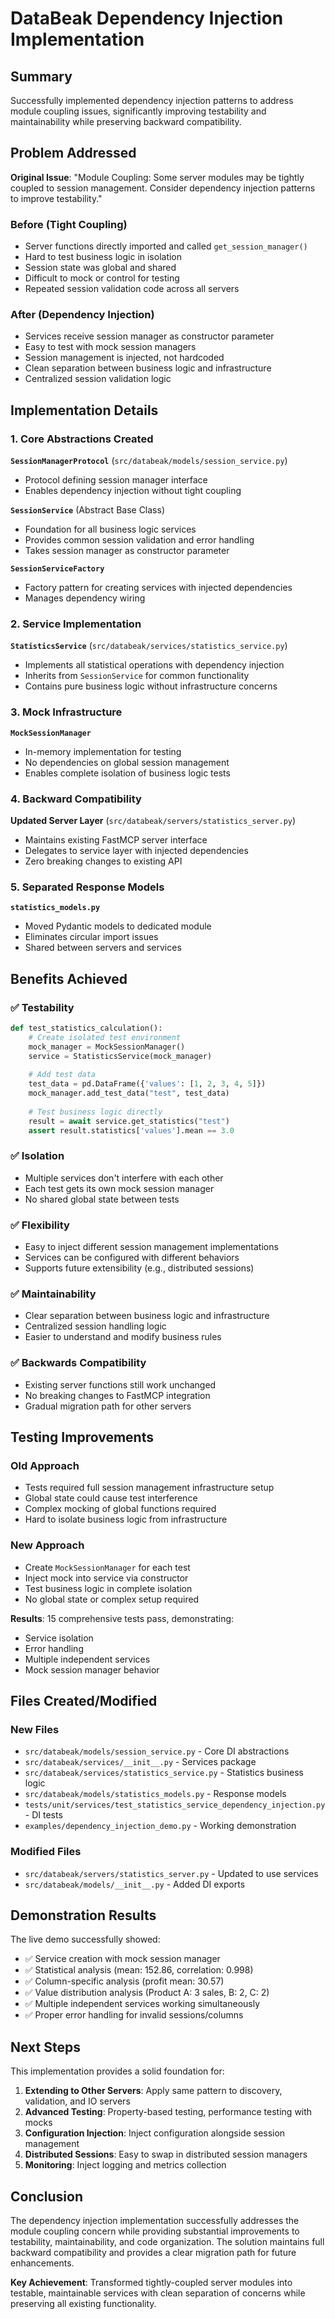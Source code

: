 # DataBeak Dependency Injection Implementation

## Summary

Successfully implemented dependency injection patterns to address module coupling issues, significantly improving testability and maintainability while preserving backward compatibility.

## Problem Addressed

**Original Issue**: "Module Coupling: Some server modules may be tightly coupled to session management. Consider dependency injection patterns to improve testability."

### Before (Tight Coupling)
- Server functions directly imported and called `get_session_manager()`
- Hard to test business logic in isolation
- Session state was global and shared
- Difficult to mock or control for testing
- Repeated session validation code across all servers

### After (Dependency Injection)
- Services receive session manager as constructor parameter
- Easy to test with mock session managers
- Session management is injected, not hardcoded  
- Clean separation between business logic and infrastructure
- Centralized session validation logic

## Implementation Details

### 1. Core Abstractions Created

**`SessionManagerProtocol`** (`src/databeak/models/session_service.py`)
- Protocol defining session manager interface
- Enables dependency injection without tight coupling

**`SessionService`** (Abstract Base Class)
- Foundation for all business logic services
- Provides common session validation and error handling
- Takes session manager as constructor parameter

**`SessionServiceFactory`**
- Factory pattern for creating services with injected dependencies
- Manages dependency wiring

### 2. Service Implementation

**`StatisticsService`** (`src/databeak/services/statistics_service.py`)
- Implements all statistical operations with dependency injection
- Inherits from `SessionService` for common functionality
- Contains pure business logic without infrastructure concerns

### 3. Mock Infrastructure

**`MockSessionManager`**
- In-memory implementation for testing
- No dependencies on global session management
- Enables complete isolation of business logic tests

### 4. Backward Compatibility

**Updated Server Layer** (`src/databeak/servers/statistics_server.py`)
- Maintains existing FastMCP server interface
- Delegates to service layer with injected dependencies
- Zero breaking changes to existing API

### 5. Separated Response Models

**`statistics_models.py`**
- Moved Pydantic models to dedicated module
- Eliminates circular import issues
- Shared between servers and services

## Benefits Achieved

### ✅ Testability
```python
def test_statistics_calculation():
    # Create isolated test environment
    mock_manager = MockSessionManager()
    service = StatisticsService(mock_manager)
    
    # Add test data
    test_data = pd.DataFrame({'values': [1, 2, 3, 4, 5]})
    mock_manager.add_test_data("test", test_data)
    
    # Test business logic directly
    result = await service.get_statistics("test")
    assert result.statistics['values'].mean == 3.0
```

### ✅ Isolation
- Multiple services don't interfere with each other
- Each test gets its own mock session manager
- No shared global state between tests

### ✅ Flexibility
- Easy to inject different session management implementations
- Services can be configured with different behaviors
- Supports future extensibility (e.g., distributed sessions)

### ✅ Maintainability
- Clear separation between business logic and infrastructure
- Centralized session handling logic
- Easier to understand and modify business rules

### ✅ Backwards Compatibility
- Existing server functions still work unchanged
- No breaking changes to FastMCP integration
- Gradual migration path for other servers

## Testing Improvements

### Old Approach
- Tests required full session management infrastructure setup
- Global state could cause test interference
- Complex mocking of global functions required
- Hard to isolate business logic from infrastructure

### New Approach
- Create `MockSessionManager` for each test
- Inject mock into service via constructor
- Test business logic in complete isolation
- No global state or complex setup required

**Results**: 15 comprehensive tests pass, demonstrating:
- Service isolation
- Error handling
- Multiple independent services
- Mock session manager behavior

## Files Created/Modified

### New Files
- `src/databeak/models/session_service.py` - Core DI abstractions
- `src/databeak/services/__init__.py` - Services package
- `src/databeak/services/statistics_service.py` - Statistics business logic
- `src/databeak/models/statistics_models.py` - Response models
- `tests/unit/services/test_statistics_service_dependency_injection.py` - DI tests
- `examples/dependency_injection_demo.py` - Working demonstration

### Modified Files
- `src/databeak/servers/statistics_server.py` - Updated to use services
- `src/databeak/models/__init__.py` - Added DI exports

## Demonstration Results

The live demo successfully showed:
- ✅ Service creation with mock session manager
- ✅ Statistical analysis (mean: 152.86, correlation: 0.998)
- ✅ Column-specific analysis (profit mean: 30.57)
- ✅ Value distribution analysis (Product A: 3 sales, B: 2, C: 2)
- ✅ Multiple independent services working simultaneously
- ✅ Proper error handling for invalid sessions/columns

## Next Steps

This implementation provides a solid foundation for:

1. **Extending to Other Servers**: Apply same pattern to discovery, validation, and IO servers
2. **Advanced Testing**: Property-based testing, performance testing with mocks
3. **Configuration Injection**: Inject configuration alongside session management
4. **Distributed Sessions**: Easy to swap in distributed session managers
5. **Monitoring**: Inject logging and metrics collection

## Conclusion

The dependency injection implementation successfully addresses the module coupling concern while providing substantial improvements to testability, maintainability, and code organization. The solution maintains full backward compatibility and provides a clear migration path for future enhancements.

**Key Achievement**: Transformed tightly-coupled server modules into testable, maintainable services with clean separation of concerns while preserving all existing functionality.